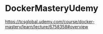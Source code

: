 # DockerMasteryUdemy
https://tcsglobal.udemy.com/course/docker-mastery/learn/lecture/6758358#overview
